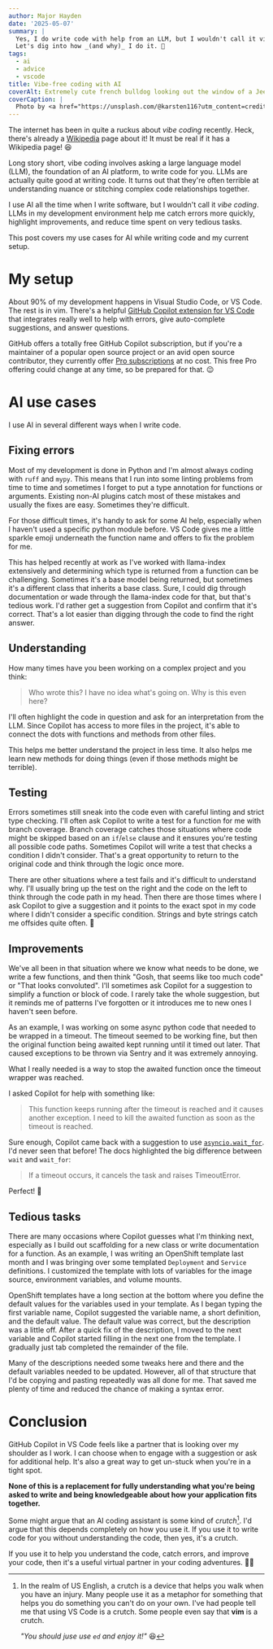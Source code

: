 ```yaml
---
author: Major Hayden
date: '2025-05-07'
summary: |
  Yes, I do write code with help from an LLM, but I wouldn't call it vibe coding.
  Let's dig into how _(and why)_ I do it. 🤖
tags: 
  - ai
  - advice
  - vscode
title: Vibe-free coding with AI
coverAlt: Extremely cute french bulldog looking out the window of a Jeep Wrangler
coverCaption: |
  Photo by <a href="https://unsplash.com/@karsten116?utm_content=creditCopyText&utm_medium=referral&utm_source=unsplash">Karsten Winegeart</a> on <a href="https://unsplash.com/photos/dog-looks-out-the-window-of-a-car-Y6AcV8Qdafw?utm_content=creditCopyText&utm_medium=referral&utm_source=unsplash">Unsplash</a>   
---
```


The internet has been in quite a ruckus about _vibe coding_ recently.
Heck, there's already a [Wikipedia] page about it!
It must be real if it has a Wikipedia page! 😆

Long story short, vibe coding involves asking a large language model (LLM), the foundation of an AI platform, to write code for you.
LLMs are actually quite good at writing code.
It turns out that they're often terrible at understanding nuance or stitching complex code relationships together.

I use AI all the time when I write software, but I wouldn't call it _vibe coding_.
LLMs in my development environment help me catch errors more quickly, highlight improvements, and reduce time spent on very tedious tasks.

This post covers my use cases for AI while writing code and my current setup.

[Wikipedia]: https://en.wikipedia.org/wiki/Vibe_coding

# My setup

About 90% of my development happens in Visual Studio Code, or VS Code.
The rest is in vim. 
There's a helpful [GitHub Copilot extension for VS Code] that integrates really well to help with errors, give auto-complete suggestions, and answer questions.

GitHub offers a totally free GitHub Copilot subscription, but if you're a maintainer of a popular open source project or an avid open source contributor, they currently offer [Pro subscriptions] at no cost.
This free Pro offering could change at any time, so be prepared for that. 😉

[GitHub Copilot extension for VS Code]: https://code.visualstudio.com/docs/copilot/overview
[Pro subscriptions]: https://docs.github.com/en/copilot/managing-copilot/managing-copilot-as-an-individual-subscriber/getting-started-with-copilot-on-your-personal-account/about-individual-copilot-plans-and-benefits

# AI use cases

I use AI in several different ways when I write code.

## Fixing errors

Most of my development is done in Python and I'm almost always coding with `ruff` and `mypy`.
This means that I run into some linting problems from time to time and sometimes I forget to put a type annotation for functions or arguments.
Existing non-AI plugins catch most of these mistakes and usually the fixes are easy.
Sometimes they're difficult.

For those difficult times, it's handy to ask for some AI help, especially when I haven't used a specific python module before.
VS Code gives me a little sparkle emoji underneath the function name and offers to fix the problem for me.

This has helped recently at work as I've worked with llama-index extensively and determining which type is returned from a function can be challenging.
Sometimes it's a base model being returned, but sometimes it's a different class that inherits a base class.
Sure, I could dig through documentation or wade through the llama-index code for that, but that's tedious work.
I'd rather get a suggestion from Copilot and confirm that it's correct.
That's a lot easier than digging through the code to find the right answer.

## Understanding

How many times have you been working on a complex project and you think:

> Who wrote this?
> I have no idea what's going on.
> Why is this even here?

I'll often highlight the code in question and ask for an interpretation from the LLM.
Since Copilot has access to more files in the project, it's able to connect the dots with functions and methods from other files.

This helps me better understand the project in less time.
It also helps me learn new methods for doing things (even if those methods might be terrible).

## Testing

Errors sometimes still sneak into the code even with careful linting and strict type checking.
I'll often ask Copilot to write a test for a function for me with branch coverage.
Branch coverage catches those situations where code might be skipped based on an `if`/`else` clause and it ensures you're testing all possible code paths.
Sometimes Copilot will write a test that checks a condition I didn't consider.
That's a great opportunity to return to the original code and think through the logic once more.

There are other situations where a test fails and it's difficult to understand why.
I'll usually bring up the test on the right and the code on the left to think through the code path in my head.
Then there are those times where I ask Copilot to give a suggestion and it points to the exact spot in my code where I didn't consider a specific condition.
Strings and byte strings catch me offsides quite often. 🤭

## Improvements

We've all been in that situation where we know what needs to be done, we write a few functions, and then think "Gosh, that seems like too much code" or "That looks convoluted".
I'll sometimes ask Copilot for a suggestion to simplify a function or block of code.
I rarely take the whole suggestion, but it reminds me of patterns I've forgotten or it introduces me to new ones I haven't seen before.

As an example, I was working on some async python code that needed to be wrapped in a timeout.
The timeout seemed to be working fine, but then the original function being awaited kept running until it timed out later.
That caused exceptions to be thrown via Sentry and it was extremely annoying.

What I really needed is a way to stop the awaited function once the timeout wrapper was reached.

I asked Copilot for help with something like:

> This function keeps running after the timeout is reached and it causes another exception.
> I need to kill the awaited function as soon as the timeout is reached.

Sure enough, Copilot came back with a suggestion to use [`asyncio.wait_for`](https://docs.python.org/3/library/asyncio-task.html#asyncio.wait_for).
I'd never seen that before!
The docs highlighted the big difference between `wait` and `wait_for`:

> If a timeout occurs, it cancels the task and raises TimeoutError.

Perfect! 🎉

## Tedious tasks

There are many occasions where Copilot guesses what I'm thinking next, especially as I build out scaffolding for a new class or write documentation for a function.
As an example, I was writing an OpenShift template last month and I was bringing over some templated `Deployment` and `Service` definitions.
I customized the template with lots of variables for the image source, environment variables, and volume mounts.

OpenShift templates have a long section at the bottom where you define the default values for the variables used in your template.
As I began typing the first variable name, Copilot suggested the variable name, a short definition, and the default value.
The default value was correct, but the description was a little off.
After a quick fix of the description, I moved to the next variable and Copilot started filling in the next one from the template.
I gradually just tab completed the remainder of the file.

Many of the descriptions needed some tweaks here and there and the default variables needed to be updated.
However, all of that structure that I'd be copying and pasting repeatedly was all done for me.
That saved me plenty of time and reduced the chance of making a syntax error.

# Conclusion

GitHub Copilot in VS Code feels like a partner that is looking over my shoulder as I work.
I can choose when to engage with a suggestion or ask for additional help.
It's also a great way to get un-stuck when you're in a tight spot.

**None of this is a replacement for fully understanding what you're being asked to write and being knowledgeable about how your application fits together.**

Some might argue that an AI coding assistant is some kind of _crutch_[^crutch].
I'd argue that this depends completely on how you use it.
If you use it to write code for you without understanding the code, then yes, it's a crutch.

If you use it to help you understand the code, catch errors, and improve your code, then it's a useful virtual partner in your coding adventures. 🧗‍♂️

[^crutch]: In the realm of US English, a crutch is a device that helps you walk when you have an injury.
    Many people use it as a metaphor for something that helps you do something you can't do on your own.
    I've had people tell me that using VS Code is a crutch.
    Some people even say that **vim** is a crutch.
    
    _"You should juse use `ed` and enjoy it!"_ 😆
